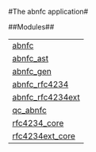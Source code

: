 

#The abnfc application#


##Modules##


<table width="100%" border="0" summary="list of modules">
<tr><td><a href="https://github.com/ubf/abnfc/blob/master/doc/abnfc.md" class="module">abnfc</a></td></tr>
<tr><td><a href="https://github.com/ubf/abnfc/blob/master/doc/abnfc_ast.md" class="module">abnfc_ast</a></td></tr>
<tr><td><a href="https://github.com/ubf/abnfc/blob/master/doc/abnfc_gen.md" class="module">abnfc_gen</a></td></tr>
<tr><td><a href="https://github.com/ubf/abnfc/blob/master/doc/abnfc_rfc4234.md" class="module">abnfc_rfc4234</a></td></tr>
<tr><td><a href="https://github.com/ubf/abnfc/blob/master/doc/abnfc_rfc4234ext.md" class="module">abnfc_rfc4234ext</a></td></tr>
<tr><td><a href="https://github.com/ubf/abnfc/blob/master/doc/qc_abnfc.md" class="module">qc_abnfc</a></td></tr>
<tr><td><a href="https://github.com/ubf/abnfc/blob/master/doc/rfc4234_core.md" class="module">rfc4234_core</a></td></tr>
<tr><td><a href="https://github.com/ubf/abnfc/blob/master/doc/rfc4234ext_core.md" class="module">rfc4234ext_core</a></td></tr></table>

